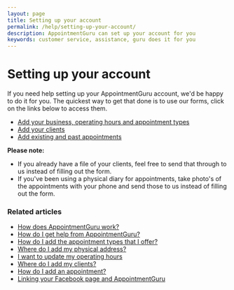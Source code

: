 ```yaml
---
layout: page
title: Setting up your account
permalink: /help/setting-up-your-account/
description: AppointmentGuru can set up your account for you
keywords: customer service, assistance, guru does it for you
---
```


# Setting up your account

If you need help setting up your AppointmentGuru account, we'd be happy to do it for you. The quickest way to get that done is to use our forms, click on the links below to access them.

* [Add your business, operating hours and appointment types](/help/files/import-services.docx)
* [Add your clients](/help/files/import-clients.docx)
* [Add existing and past appointments](/help/files/import-appointments.docx)

**Please note:**

* If you already have a file of your clients, feel free to send that through to us instead of filling out the form.
* If you've been using a physical diary for appointments, take photo's of the appointments with your phone and send those to us instead of filling out the form.

### Related articles

* [How does AppointmentGuru work?](/help/how-does-appointmentguru-work)
* [How do I get help from AppointmentGuru?](/help/how-do-I-get-help)
* [How do I add the appointment types that I offer?](/help/add-appointment-types)
* [Where do I add my physical address?](/help/add-address)
* [I want to update my operating hours](/help/update-operating-hours)
* [Where do I add my clients?](/help/add-clients)
* [How do I add an appointment?](/help/add-an-appointment)
* [Linking your Facebook page and AppointmentGuru](/help/linking-facebook)

